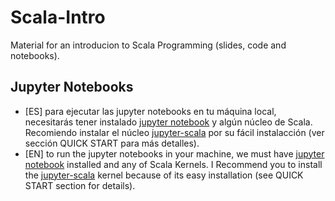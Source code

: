 # Scala-Intro
Material for an introducion to Scala Programming (slides, code and notebooks).

## Jupyter Notebooks 
- [ES] para ejecutar las jupyter notebooks en tu máquina local, necesitarás tener instalado [jupyter notebook](http://jupyter.readthedocs.io/en/latest/install.html) y algún núcleo de Scala. Recomiendo instalar el núcleo [jupyter-scala](https://github.com/jupyter-scala/jupyter-scala) por su fácil instalacción (ver sección QUICK START para más detalles).
- [EN] to run the jupyter notebooks in your machine, we must have [jupyter notebook](http://jupyter.readthedocs.io/en/latest/install.html) installed and any of Scala Kernels. I Recommend you to install the [jupyter-scala](https://github.com/jupyter-scala/jupyter-scala) kernel because of its easy installation (see QUICK START section for details).
